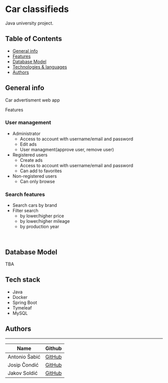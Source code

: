 # Car classifieds

Java university project.

## Table of Contents

  - [General info](#general-info)
  - [Features](#features)
  - [Database Model](#database-model)
  - [Technologies & languages](#technologies--languages)
  - [Authors](#authors)

## General info
<p>Car advertisment web app</p>

Features

 <b><h3>User management</h3></b>
 <ul><li>Administrator<ul>
 <li>Access to account with username/email and password
 <li>Edit ads
 <li>User managment(approve user, remove user)
 </ul>
 <li>Registered users<ul>
 <li>Create ads
 <li>Access to account with username/email and password
 <li>Can add to favorites
 </ul>
 <li>Non-registered users<ul>
 <li>Can only browse
 </ul></ul>
 <b><h3>Search features</h3></b>
 <ul><li>Search cars by brand
 <li>Filter search<ul>
 <li>by lower/higher price
 <li>by lower/higher mileage
 <li>by production year</ul></ul>
 

 <br>

## Database Model
TBA
## Tech stack


* Java
* Docker
* Spring Boot
* Tymeleaf
* MySQL

## Authors

---

| Name            | Github                                        |
| --------------- | --------------------------------------------- |
| Antonio Šabić    | [GitHub](https://github.com/ansabic)      |
| Josip Čondić  | [GitHub](https://github.com/ararune) |
| Jakov Soldić  | [GitHub](https://github.com/JakovSoldic) |
